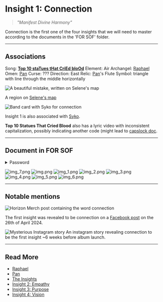 # Insight 1: Connection

> *"Manifest Divine Harmony"*

Connection is the first one of the four insights that we will need to master according 
to the documents in the 'FOR SOF' folder.

***

## Associations
 
Song: **[Top 10 staTues tHat CriEd bloOd](../music/song-top10)**
Element: Air
Archangel: [Raphael](../characters/raphael)
Omen: [Pan](../characters/pan)
Curse: ???
Direction: East
Relic: [Pan](../characters/pan)'s Flute
Symbol: triangle with line through the middle horizontally

![A beautiful mistake, written on Selene's map](../../Resources/lore/insights/connection/raphael-selenes-map.png)

A region on [Selene's map](../files/for-sof)

![Band card with Syko for connection](../../Resources/characters/band-cards.png)

Insight 1 is also associated with [Syko](../characters/syko).

**Top 10 Statues That Cried Blood** also has a lyric video with inconsistent capitalization, 
possibly indicating another code (might lead to [capslock doc](../files/capslock_doc). 

***

## Document in FOR SOF

<details class="password">
  <summary>Password</summary>

`connection`
</details>

![img_7.png](../../Resources/lore/insights/connection/connection1.png)
![img.png](../../Resources/lore/insights/connection/connection2.png)
![img_1.png](../../Resources/lore/insights/connection/connection3.png)
![img_2.png](../../Resources/lore/insights/connection/connection4.png)
![img_3.png](../../Resources/lore/insights/connection/connection5.png)
![img_4.png](../../Resources/lore/insights/connection/connection6.png)
![img_5.png](../../Resources/lore/insights/connection/connection7.png)
![img_6.png](../../Resources/lore/insights/connection/connection8.png)

***

## Notable mentions

![Horizon Merch post containing the word connection](../../Resources/lore/insights/connection/horizon-merch-connection1.png)

The first insight was revealed to be connection on a 
[Facebook post](https://www.facebook.com/photo/?fbid=979801893503451&set=pb.100044209477369.-2207520000)
on the 26th of April 2024.

![Mysterious Instagram story](../../Resources/lore/insights/connection/insight1-connection-story.png)
An instagram story revealing connection to be the first insight ~6 weeks before album launch.

***

## Read More

- [Raphael](../characters/raphael)
- [Pan](../characters/pan)
- [The Insights](./insights)
- [Insight 2: Empathy](insight2-empathy)
- [Insight 3: Purpose](insight3-purpose)
- [Insight 4: Vision](insight4-vision)